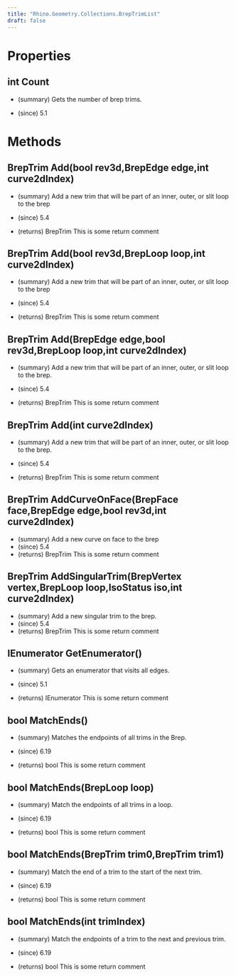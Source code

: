 ```yaml
---
title: "Rhino.Geometry.Collections.BrepTrimList"
draft: false
---
```


# Properties
## int Count
- (summary) 
     Gets the number of brep trims.
     
- (since) 5.1
# Methods
## BrepTrim Add(bool rev3d,BrepEdge edge,int curve2dIndex)
- (summary) 
     Add a new trim that will be part of an inner, outer, or slit loop
     to the brep
     
- (since) 5.4
- (returns) BrepTrim This is some return comment
## BrepTrim Add(bool rev3d,BrepLoop loop,int curve2dIndex)
- (summary) 
     Add a new trim that will be part of an inner, outer, or slit loop
     to the brep
     
- (since) 5.4
- (returns) BrepTrim This is some return comment
## BrepTrim Add(BrepEdge edge,bool rev3d,BrepLoop loop,int curve2dIndex)
- (summary) 
     Add a new trim that will be part of an inner, outer, or slit loop
     to the brep.
     
- (since) 5.4
- (returns) BrepTrim This is some return comment
## BrepTrim Add(int curve2dIndex)
- (summary) 
     Add a new trim that will be part of an inner, outer, or slit loop
     to the brep.
     
- (since) 5.4
- (returns) BrepTrim This is some return comment
## BrepTrim AddCurveOnFace(BrepFace face,BrepEdge edge,bool rev3d,int curve2dIndex)
- (summary) Add a new curve on face to the brep
- (since) 5.4
- (returns) BrepTrim This is some return comment
## BrepTrim AddSingularTrim(BrepVertex vertex,BrepLoop loop,IsoStatus iso,int curve2dIndex)
- (summary)  Add a new singular trim to the brep. 
- (since) 5.4
- (returns) BrepTrim This is some return comment
## IEnumerator<BrepTrim> GetEnumerator()
- (summary) 
     Gets an enumerator that visits all edges.
     
- (since) 5.1
- (returns) IEnumerator<BrepTrim> This is some return comment
## bool MatchEnds()
- (summary) 
     Matches the endpoints of all trims in the Brep.
     
- (since) 6.19
- (returns) bool This is some return comment
## bool MatchEnds(BrepLoop loop)
- (summary) 
     Match the endpoints of all trims in a loop.
     
- (since) 6.19
- (returns) bool This is some return comment
## bool MatchEnds(BrepTrim trim0,BrepTrim trim1)
- (summary) 
     Match the end of a trim to the start of the next trim.
     
- (since) 6.19
- (returns) bool This is some return comment
## bool MatchEnds(int trimIndex)
- (summary) 
     Match the endpoints of a trim to the next and previous trim.
     
- (since) 6.19
- (returns) bool This is some return comment
